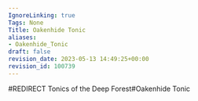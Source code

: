 ```yaml
---
IgnoreLinking: true
Tags: None
Title: Oakenhide Tonic
aliases:
- Oakenhide_Tonic
draft: false
revision_date: 2023-05-13 14:49:25+00:00
revision_id: 100739
---
```


#REDIRECT Tonics of the Deep Forest#Oakenhide Tonic